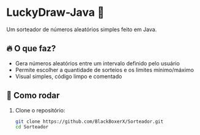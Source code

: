 # LuckyDraw-Java 🎲

Um sorteador de números aleatórios simples feito em Java.  

## 🔥 O que faz?

- Gera números aleatórios entre um intervalo definido pelo usuário
- Permite escolher a quantidade de sorteios e os limites mínimo/máximo
- Visual simples, código limpo e comentado

## 🚀 Como rodar

1. Clone o repositório:
   ```sh
   git clone https://github.com/BlackBoxerX/Sorteador.git
   cd Sorteador
